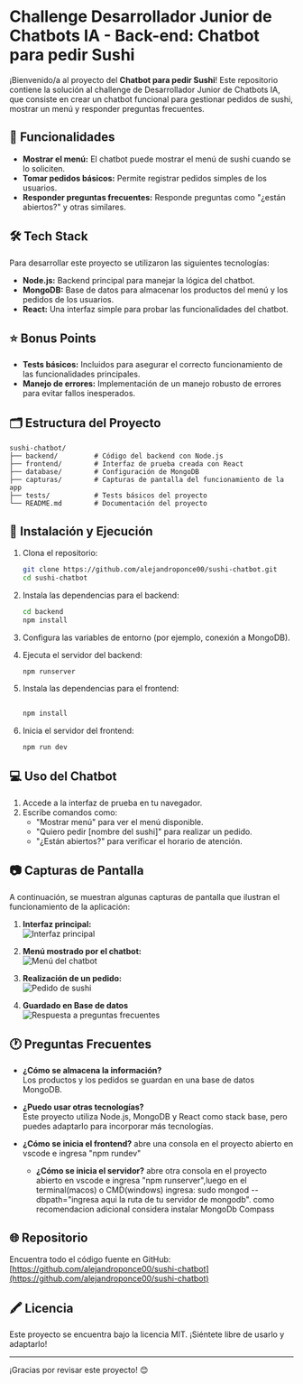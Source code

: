 # Challenge Desarrollador Junior de Chatbots IA - Back-end: Chatbot para pedir Sushi  

¡Bienvenido/a al proyecto del **Chatbot para pedir Sushi**! Este repositorio contiene la solución al challenge de Desarrollador Junior de Chatbots IA, que consiste en crear un chatbot funcional para gestionar pedidos de sushi, mostrar un menú y responder preguntas frecuentes.  

## 🚀 Funcionalidades  

- **Mostrar el menú:** El chatbot puede mostrar el menú de sushi cuando se lo soliciten.  
- **Tomar pedidos básicos:** Permite registrar pedidos simples de los usuarios.  
- **Responder preguntas frecuentes:** Responde preguntas como "¿están abiertos?" y otras similares.  

## 🛠️ Tech Stack  

Para desarrollar este proyecto se utilizaron las siguientes tecnologías:  

- **Node.js:** Backend principal para manejar la lógica del chatbot.  
- **MongoDB:** Base de datos para almacenar los productos del menú y los pedidos de los usuarios.  
- **React:** Una interfaz simple para probar las funcionalidades del chatbot.  

## ⭐ Bonus Points  

- **Tests básicos:** Incluidos para asegurar el correcto funcionamiento de las funcionalidades principales.  
- **Manejo de errores:** Implementación de un manejo robusto de errores para evitar fallos inesperados.  

## 🗂 Estructura del Proyecto  

```
sushi-chatbot/
├── backend/         # Código del backend con Node.js
├── frontend/        # Interfaz de prueba creada con React
├── database/        # Configuración de MongoDB
├── capturas/        # Capturas de pantalla del funcionamiento de la app
├── tests/           # Tests básicos del proyecto
└── README.md        # Documentación del proyecto
```  

## 🚧 Instalación y Ejecución  

1. Clona el repositorio:  
   ```bash
   git clone https://github.com/alejandroponce00/sushi-chatbot.git
   cd sushi-chatbot
   ```  

2. Instala las dependencias para el backend:  
   ```bash
   cd backend
   npm install
   ```  

3. Configura las variables de entorno (por ejemplo, conexión a MongoDB).  

4. Ejecuta el servidor del backend:  
   ```bash
   npm runserver
   ```  

5. Instala las dependencias para el frontend:  
   ```bash
  
   npm install
   ```  

6. Inicia el servidor del frontend:  
   ```bash
   npm run dev
   ```  

## 💻 Uso del Chatbot  

1. Accede a la interfaz de prueba en tu navegador.  
2. Escribe comandos como:  
   - "Mostrar menú" para ver el menú disponible.  
   - "Quiero pedir [nombre del sushi]" para realizar un pedido.  
   - "¿Están abiertos?" para verificar el horario de atención.  

## 📷 Capturas de Pantalla  

A continuación, se muestran algunas capturas de pantalla que ilustran el funcionamiento de la aplicación:  

1. **Interfaz principal:**  
   ![Interfaz principal](./capturas/1.jpg)  

2. **Menú mostrado por el chatbot:**  
   ![Menú del chatbot](./capturas/menu.jpg)  

3. **Realización de un pedido:**  
   ![Pedido de sushi](./capturas/3.jpg)  

4. **Guardado en Base de datos**  
   ![Respuesta a preguntas frecuentes](./capturas/4.jpg)  

## 🕐 Preguntas Frecuentes  

- **¿Cómo se almacena la información?**  
  Los productos y los pedidos se guardan en una base de datos MongoDB.  

- **¿Puedo usar otras tecnologías?**  
  Este proyecto utiliza Node.js, MongoDB y React como stack base, pero puedes adaptarlo para incorporar más tecnologías.  

- **¿Cómo se inicia el frontend?**
  abre una consola en el proyecto abierto en vscode e ingresa "npm rundev"

  - **¿Cómo se inicia el servidor?**
  abre otra consola en el proyecto abierto en vscode e ingresa "npm runserver",luego
  en el terminal(macos) o CMD(windows) ingresa: sudo mongod --dbpath="ingresa aqui la ruta de tu servidor de mongodb".
  como recomendacion adicional considera instalar MongoDb Compass 

## 🌐 Repositorio  

Encuentra todo el código fuente en GitHub:  
[https://github.com/alejandroponce00/sushi-chatbot](https://github.com/alejandroponce00/sushi-chatbot)  

## 🖍️ Licencia  

Este proyecto se encuentra bajo la licencia MIT. ¡Siéntete libre de usarlo y adaptarlo!  

---  

¡Gracias por revisar este proyecto! 😊
